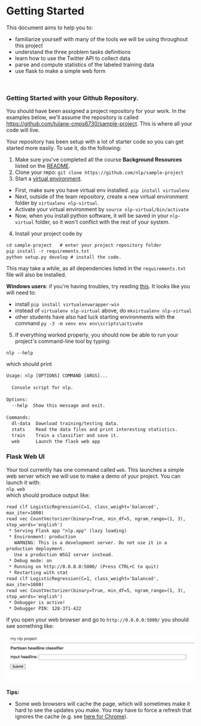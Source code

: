 # Getting Started

This document aims to help you to:

- familiarize yourself with many of the tools we will be using throughout this project
- understand the three problem tasks definitions
- learn how to use the Twitter API to collect data
- parse and compute statistics of the labeled training data
- use flask to make a simple web form

<br>


### Getting Started with your Github Repository.

You should have been assigned a project repository for your work. In the examples below, we'll assume the repository is called <https://github.com/tulane-cmps6730/sample-project>. This is where all your code will live. 

Your repository has been setup with a lot of starter code so you can get started more easily. To use it, do the following:

1. Make sure you've completed all the course **Background Resources** listed on the [README](https://github.com/tulane-cmps6730/sample-project/blob/main/README.md).
2. Clone your repo:  `git clone https://github.com/nlp/sample-project`
3. Start a [virtual environment](https://virtualenv.pypa.io/en/stable/).
  - First, make sure you have virtual env installed. `pip install virtualenv`
  - Next, outside of the team repository, create a new virtual environment folder by `virtualenv nlp-virtual`. 
  - Activate your virtual environment by `source nlp-virtual/bin/activate`
  - Now, when you install python software, it will be saved in your `nlp-virtual` folder, so it won't conflict with the rest of your system.
4. Install your project code by
```
cd sample-project   # enter your project repository folder
pip install -r requirements.txt
python setup.py develop # install the code. 
```

This may take a while, as all dependencies listed in the `requirements.txt` file will also be installed.

**Windows users**: if you're having troubles, try reading [this](http://timmyreilly.azurewebsites.net/python-flask-windows-development-environment-setup/). It looks like you will need to:
- install `pip install virtualenvwrapper-win`
- instead of `virtualenv nlp-virtual` above, do `mkvirtualenv nlp-virtual`
- other students have also had luck starting environments with the command `py -3 -m venv env env\scripts\activate`

5. If everything worked properly, you should now be able to run your project's command-line tool by typing:  
```
nlp --help
```
which should print
```
Usage: nlp [OPTIONS] COMMAND [ARGS]...

  Console script for nlp.

Options:
  --help  Show this message and exit.

Commands:
  dl-data  Download training/testing data.
  stats    Read the data files and print interesting statistics.
  train    Train a classifier and save it.
  web      Launch the flask web app
```

### Flask Web UI

Your tool currently has one command called `web`. This launches a simple web server which we will use to make a demo of your project. You can launch it with:  
`nlp web`  
which should produce output like:
```
read clf LogisticRegression(C=1, class_weight='balanced', max_iter=1000)
read vec CountVectorizer(binary=True, min_df=5, ngram_range=(1, 3), stop_words='english')
 * Serving Flask app "nlp.app" (lazy loading)
 * Environment: production
   WARNING: This is a development server. Do not use it in a production deployment.
   Use a production WSGI server instead.
 * Debug mode: on
 * Running on http://0.0.0.0:5000/ (Press CTRL+C to quit)
 * Restarting with stat
read clf LogisticRegression(C=1, class_weight='balanced', max_iter=1000)
read vec CountVectorizer(binary=True, min_df=5, ngram_range=(1, 3), stop_words='english')
 * Debugger is active!
 * Debugger PIN: 128-371-422
```

If you open your web browser and go to `http://0.0.0.0:5000/` you should see something like:

![web.png](web.png)



**Tips:**
- Some web browsers will cache the page, which will sometimes make it hard to see the updates you make. You may have to force a refresh that ignores the cache (e.g. see [here for Chrome](https://superuser.com/questions/89809/how-to-force-refresh-without-cache-in-google-chrome)).
